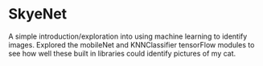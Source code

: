 # SkyeNet
A simple introduction/exploration into using machine learning to identify images. Explored the mobileNet and KNNClassifier tensorFlow modules to see how well these built in libraries could identify pictures of my cat.
